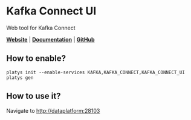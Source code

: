 # Kafka Connect UI

Web tool for Kafka Connect

**[Website](https://lenses.io/product/features/)** | **[Documentation](https://github.com/lensesio/kafka-connect-ui)** | **[GitHub](https://github.com/lensesio/kafka-connect-ui)**

## How to enable?

```
platys init --enable-services KAFKA,KAFKA_CONNECT,KAFKA_CONNECT_UI
platys gen
```

## How to use it?

Navigate to <http://dataplatform:28103>
